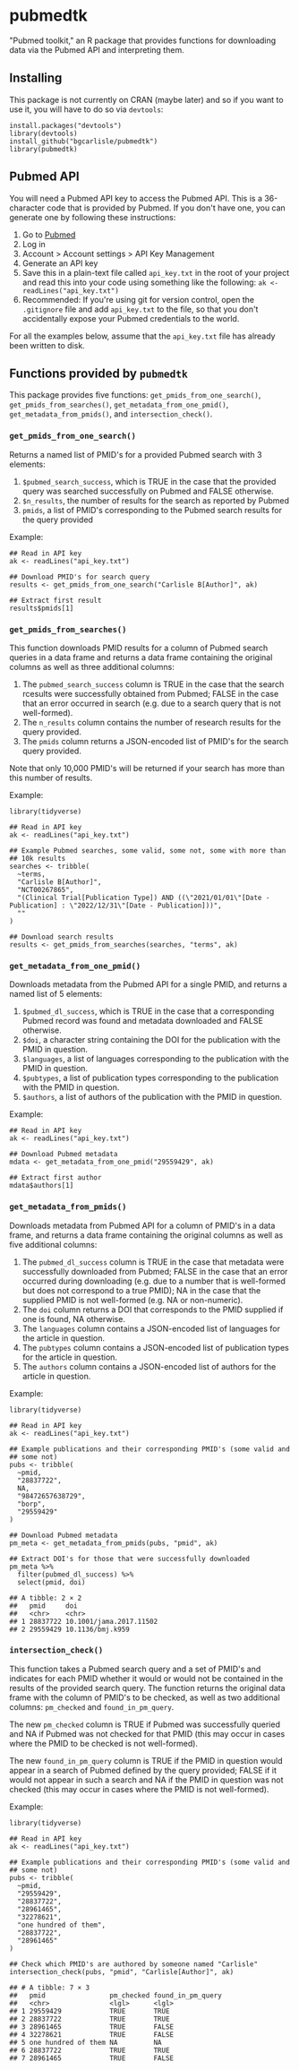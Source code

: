 # pubmedtk

"Pubmed toolkit," an R package that provides functions for downloading
data via the Pubmed API and interpreting them.

## Installing

This package is not currently on CRAN (maybe later) and so if you want
to use it, you will have to do so via `devtools`:

```
install.packages("devtools")
library(devtools)
install_github("bgcarlisle/pubmedtk")
library(pubmedtk)
```

## Pubmed API

You will need a Pubmed API key to access the Pubmed API. This is a
36-character code that is provided by Pubmed. If you don't have one,
you can generate one by following these instructions:

1. Go to [Pubmed](https://pubmed.ncbi.nlm.nih.gov/)
2. Log in
3. Account > Account settings > API Key Management
4. Generate an API key
5. Save this in a plain-text file called `api_key.txt` in the root of
   your project and read this into your code using something like the
   following: `ak <- readLines("api_key.txt")`
6. Recommended: If you're using git for version control, open the
   `.gitignore` file and add `api_key.txt` to the file, so that you
   don't accidentally expose your Pubmed credentials to the world.
   
For all the examples below, assume that the `api_key.txt` file has
already been written to disk.

## Functions provided by `pubmedtk`

This package provides five functions: `get_pmids_from_one_search()`,
`get_pmids_from_searches()`, `get_metadata_from_one_pmid()`,
`get_metadata_from_pmids()`, and `intersection_check()`.

### `get_pmids_from_one_search()`

Returns a named list of PMID's for a provided Pubmed search with 3
elements:

1. `$pubmed_search_success`, which is TRUE in the case that the
provided query was searched successfully on Pubmed and FALSE
otherwise.
2. `$n_results`, the number of results for the search as reported by
Pubmed
3. `pmids`, a list of PMID's corresponding to the Pubmed search
results for the query provided

Example:

```
## Read in API key
ak <- readLines("api_key.txt")

## Download PMID's for search query
results <- get_pmids_from_one_search("Carlisle B[Author]", ak)

## Extract first result
results$pmids[1]
```

### `get_pmids_from_searches()`

This function downloads PMID results for a column of Pubmed search
queries in a data frame and returns a data frame containing the
original columns as well as three additional columns:

1. The `pubmed_search_success` column is TRUE in the case that the
search rcesults were successfully obtained from Pubmed; FALSE in the
case that an error occurred in search (e.g. due to a search query that
is not well-formed).
2. The `n_results` column contains the number of research results for
the query provided.
3. The `pmids` column returns a JSON-encoded list of PMID's for the
search query provided.

Note that only 10,000 PMID's will be returned if your search has more
than this number of results.

Example:

```
library(tidyverse)

## Read in API key
ak <- readLines("api_key.txt")

## Example Pubmed searches, some valid, some not, some with more than
## 10k results
searches <- tribble(
  ~terms,
  "Carlisle B[Author]",
  "NCT00267865",
  "(Clinical Trial[Publication Type]) AND ((\"2021/01/01\"[Date - Publication] : \"2022/12/31\"[Date - Publication]))",
  ""
)

## Download search results
results <- get_pmids_from_searches(searches, "terms", ak)
```

### `get_metadata_from_one_pmid()`

Downloads metadata from the Pubmed API for a single PMID, and returns
a named list of 5 elements:

1. `$pubmed_dl_success`, which is TRUE in the case that a
corresponding Pubmed record was found and metadata downloaded and
FALSE otherwise.
2. `$doi`, a character string containing the DOI for the publication
with the PMID in question.
3. `$languages`, a list of languages corresponding to the publication
with the PMID in question.
4. `$pubtypes`, a list of publication types corresponding to the
publication with the PMID in question.
5. `$authors`, a list of authors of the publication with the PMID in
question.

Example:

```
## Read in API key
ak <- readLines("api_key.txt")

## Download Pubmed metadata
mdata <- get_metadata_from_one_pmid("29559429", ak)

## Extract first author
mdata$authors[1]
```

### `get_metadata_from_pmids()`

Downloads metadata from Pubmed API for a column of PMID's in a data
frame, and returns a data frame containing the original columns as
well as five additional columns:

1. The `pubmed_dl_success` column is TRUE in the case that metadata
were successfully downloaded from Pubmed; FALSE in the case that an
error occurred during downloading (e.g. due to a number that is
well-formed but does not correspond to a true PMID); NA in the case
that the supplied PMID is not well-formed (e.g. NA or non-numeric).
2. The `doi` column returns a DOI that corresponds to the PMID
supplied if one is found, NA otherwise.
3. The `languages` column contains a JSON-encoded list of languages
for the article in question.
4. The `pubtypes` column contains a JSON-encoded list of publication
types for the article in question.
5. The `authors` column contains a JSON-encoded list of authors for
the article in question.

Example:

```
library(tidyverse)

## Read in API key
ak <- readLines("api_key.txt")

## Example publications and their corresponding PMID's (some valid and
## some not)
pubs <- tribble(
  ~pmid,
  "28837722",
  NA,
  "98472657638729",
  "borp",
  "29559429"
)

## Download Pubmed metadata
pm_meta <- get_metadata_from_pmids(pubs, "pmid", ak)

## Extract DOI's for those that were successfully downloaded
pm_meta %>%
  filter(pubmed_dl_success) %>%
  select(pmid, doi)

## A tibble: 2 × 2
##   pmid     doi                    
##   <chr>    <chr>                  
## 1 28837722 10.1001/jama.2017.11502
## 2 29559429 10.1136/bmj.k959       
```

### `intersection_check()`

This function takes a Pubmed search query and a set of PMID's and
indicates for each PMID whether it would or would not be contained in
the results of the provided search query. The function returns the
original data frame with the column of PMID's to be checked, as well
as two additional columns: `pm_checked` and `found_in_pm_query`.

The new `pm_checked` column is TRUE if Pubmed was successfully queried
and NA if Pubmed was not checked for that PMID (this may occur in
cases where the PMID to be checked is not well-formed).

The new `found_in_pm_query` column is TRUE if the PMID in question
would appear in a search of Pubmed defined by the query provided;
FALSE if it would not appear in such a search and NA if the PMID in
question was not checked (this may occur in cases where the PMID is
not well-formed).

Example:

```
library(tidyverse)

## Read in API key
ak <- readLines("api_key.txt")

## Example publications and their corresponding PMID's (some valid and
## some not)
pubs <- tribble(
  ~pmid,
  "29559429",
  "28837722",
  "28961465",
  "32278621",
  "one hundred of them",
  "28837722",
  "28961465"
)

## Check which PMID's are authored by someone named "Carlisle"
intersection_check(pubs, "pmid", "Carlisle[Author]", ak)

## # A tibble: 7 × 3
##   pmid                pm_checked found_in_pm_query
##   <chr>               <lgl>      <lgl>            
## 1 29559429            TRUE       TRUE             
## 2 28837722            TRUE       TRUE             
## 3 28961465            TRUE       FALSE            
## 4 32278621            TRUE       FALSE            
## 5 one hundred of them NA         NA               
## 6 28837722            TRUE       TRUE             
## 7 28961465            TRUE       FALSE            
```


